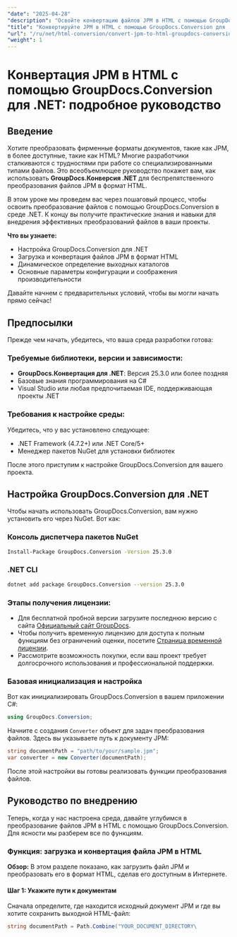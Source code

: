 ```yaml
---
"date": "2025-04-28"
"description": "Освойте конвертацию файлов JPM в HTML с помощью GroupDocs.Conversion для .NET с этим подробным руководством. Изучите настройку, реализацию и оптимизацию производительности."
"title": "Конвертируйте JPM в HTML с помощью GroupDocs.Conversion для .NET&#58; Подробное руководство"
"url": "/ru/net/html-conversion/convert-jpm-to-html-groupdocs-conversion-dotnet/"
"weight": 1
---
```


# Конвертация JPM в HTML с помощью GroupDocs.Conversion для .NET: подробное руководство

## Введение

Хотите преобразовать фирменные форматы документов, такие как JPM, в более доступные, такие как HTML? Многие разработчики сталкиваются с трудностями при работе со специализированными типами файлов. Это всеобъемлющее руководство покажет вам, как использовать **GroupDocs.Конверсия .NET** для беспрепятственного преобразования файлов JPM в формат HTML.

В этом уроке мы проведем вас через пошаговый процесс, чтобы освоить преобразование файлов с помощью GroupDocs.Conversion в среде .NET. К концу вы получите практические знания и навыки для внедрения эффективных преобразований файлов в ваши проекты. 

**Что вы узнаете:**
- Настройка GroupDocs.Conversion для .NET
- Загрузка и конвертация файлов JPM в формат HTML
- Динамическое определение выходных каталогов
- Основные параметры конфигурации и соображения производительности

Давайте начнем с предварительных условий, чтобы вы могли начать прямо сейчас!

## Предпосылки

Прежде чем начать, убедитесь, что ваша среда разработки готова:

### Требуемые библиотеки, версии и зависимости:
- **GroupDocs.Конвертация для .NET**: Версия 25.3.0 или более поздняя
- Базовые знания программирования на C#
- Visual Studio или любая предпочитаемая IDE, поддерживающая проекты .NET

### Требования к настройке среды:
Убедитесь, что у вас установлено следующее:
- .NET Framework (4.7.2+) или .NET Core/5+
- Менеджер пакетов NuGet для установки библиотек

После этого приступим к настройке GroupDocs.Conversion для вашего проекта.

## Настройка GroupDocs.Conversion для .NET

Чтобы начать использовать GroupDocs.Conversion, вам нужно установить его через NuGet. Вот как:

### **Консоль диспетчера пакетов NuGet**
```bash
Install-Package GroupDocs.Conversion -Version 25.3.0
```

### **.NET CLI**
```bash
dotnet add package GroupDocs.Conversion --version 25.3.0
```

### Этапы получения лицензии:
- Для бесплатной пробной версии загрузите последнюю версию с сайта [Официальный сайт GroupDocs](https://releases.groupdocs.com/conversion/net/).
- Чтобы получить временную лицензию для доступа к полным функциям без ограничений оценки, посетите [Страница временной лицензии](https://purchase.groupdocs.com/temporary-license/).
- Рассмотрите возможность покупки, если ваш проект требует долгосрочного использования и профессиональной поддержки.

### Базовая инициализация и настройка
Вот как инициализировать GroupDocs.Conversion в вашем приложении C#:

```csharp
using GroupDocs.Conversion;
```

Начните с создания `Converter` объект для задач преобразования файлов. Здесь вы указываете путь к документу JPM:

```csharp
string documentPath = "path/to/your/sample.jpm";
var converter = new Converter(documentPath);
```

После этой настройки вы готовы реализовать функции преобразования файлов.

## Руководство по внедрению

Теперь, когда у нас настроена среда, давайте углубимся в преобразование файлов JPM в HTML с помощью GroupDocs.Conversion. Для ясности мы разберем все по функциям.

### Функция: загрузка и конвертация файла JPM в HTML

**Обзор:**
В этом разделе показано, как загрузить файл JPM и преобразовать его в формат HTML, сделав его доступным в Интернете.

#### Шаг 1: Укажите пути к документам
Сначала определите, где находится исходный документ JPM и где вы хотите сохранить выходной HTML-файл:

```csharp
string documentPath = Path.Combine("YOUR_DOCUMENT_DIRECTORY\